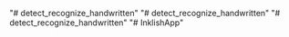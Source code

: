 "# detect_recognize_handwritten" 
"# detect_recognize_handwritten" 
"# detect_recognize_handwritten" 
"# InklishApp" 
